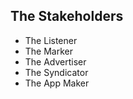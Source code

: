 ##  The Stakeholders

* The Listener
* The Marker
* The Advertiser
* The Syndicator
* The App Maker
